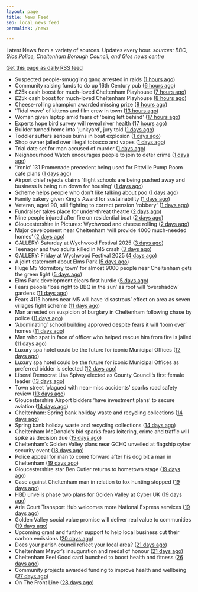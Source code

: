 ```yaml
---
layout: page
title: News Feed
seo: local news feed
permalink: /news

---
```


Latest News from a variety of sources. Updates every hour.
_sources: BBC, Glos Police, Cheltenham Borough Council, and Glos news centre_

[Get this page as daily RSS feed](/daily.rss)

<!-- news_marker starts -->
- Suspected people-smuggling gang arrested in raids ([1 hours ago](https://www.bbc.com/news/articles/cx2j67x49pwo))
- Community raising funds to do up 16th Century pub ([6 hours ago](https://www.bbc.com/news/articles/c1kvgy4p4nwo))
- £25k cash boost for much-loved Cheltenham Playhouse ([7 hours ago](https://gloucesternewscentre.co.uk/25k-cash-boost-for-much-loved-cheltenham-playhouse/))
- £25k cash boost for much-loved Cheltenham Playhouse ([8 hours ago](https://www.cheltenham.gov.uk/news/article/3017/25k_cash_boost_for_much-loved_cheltenham_playhouse))
- Cheese-rolling champion awarded missing prize ([8 hours ago](https://www.bbc.com/news/articles/clyzjzkz2v1o))
- 'Tidal wave' of kittens and film crew in town ([13 hours ago](https://www.bbc.com/news/articles/ced2ey9l1dyo))
- Woman given laptop amid fears of 'being left behind' ([17 hours ago](https://www.bbc.com/news/articles/cy8nvm5v5ymo))
- Experts hope bird survey will reveal river health ([17 hours ago](https://www.bbc.com/news/articles/c9wgv0dy485o))
- Builder turned home into 'junkyard', jury told ([1 days ago](https://www.bbc.com/news/articles/c7v7jqygvlpo))
- Toddler suffers serious burns in boat explosion ([1 days ago](https://www.bbc.com/news/articles/c1j5k49zg9yo))
- Shop owner jailed over illegal tobacco and vapes ([1 days ago](https://www.bbc.com/news/articles/c071jlz50peo))
- Trial date set for man accused of murder ([1 days ago](https://www.bbc.com/news/articles/cy75j4rr1x1o))
- Neighbourhood Watch encourages people to join to deter crime ([1 days ago](https://gloucesternewscentre.co.uk/neighbourhood-watch-encourages-people-to-join-to-deter-crime/))
- ‘Ironic’ 131 Promenade precedent being used for Pittville Pump Room cafe plans ([1 days ago](https://gloucesternewscentre.co.uk/ironic-131-promenade-precedent-being-used-for-pittville-pump-room-cafe-plans/))
- Airport chief rejects claims ‘flight schools are being pushed away and business is being run down for housing’ ([1 days ago](https://gloucesternewscentre.co.uk/airport-chief-rejects-claims-flight-schools-are-being-pushed-away-and-business-is-being-run-down-for-housing/))
- Scheme helps people who don't like talking about poo ([1 days ago](https://www.bbc.com/news/articles/cg711227mv2o))
- Family bakery given King's Award for sustainability ([1 days ago](https://www.bbc.com/news/articles/crr7ezreqedo))
- Veteran, aged 90, still fighting to correct pension 'robbery' ([1 days ago](https://www.bbc.com/news/articles/c2d5l7k3p31o))
- Fundraiser takes place for under-threat theatre ([2 days ago](https://www.bbc.com/news/articles/c4gk0edy66yo))
- Nine people injured after fire on residential boat ([2 days ago](https://www.bbc.com/news/articles/crr7xz5r2z9o))
- Gloucestershire in Pictures: Wychwood and cheese rolling ([2 days ago](https://www.bbc.com/news/articles/cj42qe4nqn5o))
- Major development near Cheltenham ‘will provide 4000 much-needed homes’ ([2 days ago](https://gloucesternewscentre.co.uk/major-development-near-cheltenham-will-provide-4000-much-needed-homes/))
- GALLERY: Saturday at Wychwood Festival 2025 ([3 days ago](https://gloucesternewscentre.co.uk/gallery-saturday-at-wychwood-festival-2025/))
- Teenager and two adults killed in M5 crash ([3 days ago](https://www.bbc.com/news/articles/czxy3n361pgo))
- GALLERY: Friday at Wychwood Festival 2025 ([4 days ago](https://gloucesternewscentre.co.uk/gallery-friday-at-wychwood-festival-2025/))
- A joint statement about Elms Park ([5 days ago](https://www.cheltenham.gov.uk/news/article/3015/a_joint_statement_about_elms_park))
- Huge M5 ‘dormitory town’ for almost 9000 people near Cheltenham gets the green light ([5 days ago](https://gloucesternewscentre.co.uk/huge-m5-dormitory-town-for-almost-9000-people-near-cheltenham-gets-the-green-light/))
- Elms Park development clears first hurdle ([5 days ago](https://gloucesternewscentre.co.uk/elms-park-development-clears-first-hurdle/))
- Fears people ‘lose right to BBQ in the sun’ as roof will ‘overshadow’ gardens ([11 days ago](https://gloucesternewscentre.co.uk/fears-people-lose-right-to-bbq-in-the-sun-as-roof-will-overshadow-gardens/))
- Fears 4115 homes near M5 will have ‘disastrous’ effect on area as seven villages fight scheme ([11 days ago](https://gloucesternewscentre.co.uk/fears-4115-homes-near-m5-will-have-disastrous-effect-on-area-as-seven-villages-fight-scheme/))
- Man arrested on suspicion of burglary in Cheltenham following chase by police ([11 days ago](https://gloucesternewscentre.co.uk/man-arrested-on-suspicion-of-burglary-in-cheltenham-following-chase-by-police/))
- ‘Abominating’ school building approved despite fears it will ‘loom over’ homes ([11 days ago](https://gloucesternewscentre.co.uk/abominating-school-building-approved-despite-fears-it-will-loom-over-homes/))
- Man who spat in face of officer who helped rescue him from fire is jailed ([11 days ago](https://gloucesternewscentre.co.uk/man-who-spat-in-face-of-officer-who-helped-rescue-him-from-fire-is-jailed/))
- Luxury spa hotel could be the future for iconic Municipal Offices ([12 days ago](https://gloucesternewscentre.co.uk/luxury-spa-hotel-could-be-the-future-for-iconic-municipal-offices/))
- Luxury spa hotel could be the future for iconic Municipal Offices as preferred bidder is selected ([12 days ago](https://www.cheltenham.gov.uk/news/article/3014/luxury_spa_hotel_could_be_the_future_for_iconic_municipal_offices_as_preferred_bidder_is_selected))
- Liberal Democrat Lisa Spivey elected as County Council’s first female leader ([13 days ago](https://gloucesternewscentre.co.uk/liberal-democrat-lisa-spivey-elected-as-county-councils-first-female-leader/))
- Town street ‘plagued with near-miss accidents’ sparks road safety review ([13 days ago](https://gloucesternewscentre.co.uk/town-street-plagued-with-near-miss-accidents-sparks-road-safety-review/))
- Gloucestershire Airport bidders ‘have investment plans’ to secure aviation ([14 days ago](https://gloucesternewscentre.co.uk/gloucestershire-airport-bidders-have-investment-plans-to-secure-aviation/))
- Cheltenham: Spring bank holiday waste and recycling collections ([14 days ago](https://gloucesternewscentre.co.uk/cheltenham-spring-bank-holiday-waste-and-recycling-collections/))
- Spring bank holiday waste and recycling collections ([14 days ago](https://www.cheltenham.gov.uk/news/article/3013/spring_bank_holiday_waste_and_recycling_collections))
- Cheltenham McDonald’s bid sparks fears loitering, crime and traffic will spike as decision due ([15 days ago](https://gloucesternewscentre.co.uk/cheltenham-mcdonalds-bid-sparks-fears-loitering-crime-and-traffic-will-spike-as-decision-due/))
- Cheltenham’s Golden Valley plans near GCHQ unveiled at flagship cyber security event ([18 days ago](https://gloucesternewscentre.co.uk/cheltenhams-golden-valley-plans-near-gchq-unveiled-at-flagship-cyber-security-event/))
- Police appeal for man to come forward after his dog bit a man in Cheltenham ([19 days ago](https://gloucesternewscentre.co.uk/police-appeal-for-man-to-come-forward-after-his-dog-bit-a-man-in-cheltenham/))
- Gloucestershire star Ben Cutler returns to hometown stage ([19 days ago](https://gloucesternewscentre.co.uk/gloucestershire-star-ben-cutler-returns-to-hometown-stage/))
- Case against Cheltenham man in relation to fox hunting stopped ([19 days ago](https://gloucesternewscentre.co.uk/case-against-cheltenham-man-in-relation-to-fox-hunting-stopped/))
- HBD unveils phase two plans for Golden Valley at Cyber UK ([19 days ago](https://www.cheltenham.gov.uk/news/article/3012/hbd_unveils_phase_two_plans_for_golden_valley_at_cyber_uk))
- Arle Court Transport Hub welcomes more National Express services ([19 days ago](https://gloucesternewscentre.co.uk/arle-court-transport-hub-welcomes-more-national-express-services/))
- Golden Valley social value promise will deliver real value to communities ([19 days ago](https://www.cheltenham.gov.uk/news/article/3011/golden_valley_social_value_promise_will_deliver_real_value_to_communities))
- Upcoming grant and further support to help local business cut their carbon emissions ([20 days ago](https://www.cheltenham.gov.uk/news/article/3010/upcoming_grant_and_further_support_to_help_local_business_cut_their_carbon_emissions))
- Does your parish council reflect your local area? ([21 days ago](https://www.cheltenham.gov.uk/news/article/3009/does_your_parish_council_reflect_your_local_area))
- Cheltenham Mayor’s inauguration and medal of honour ([21 days ago](https://www.cheltenham.gov.uk/news/article/3008/cheltenham_mayors_inauguration_and_medal_of_honour))
- Cheltenham Feel Good card launched to boost health and fitness ([26 days ago](https://www.cheltenham.gov.uk/news/article/3007/cheltenham_feel_good_card_launched_to_boost_health_and_fitness))
- Community projects awarded funding to improve health and wellbeing ([27 days ago](https://www.cheltenham.gov.uk/news/article/3006/community_projects_awarded_funding_to_improve_health_and_wellbeing))
- On The Front Line ([28 days ago](https://www.bbc.co.uk/iplayer/episode/m002bzh5))

<!-- news_marker ends -->
